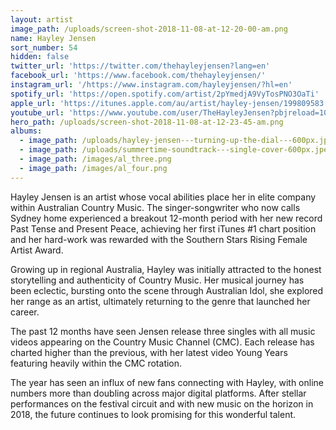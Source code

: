 ```yaml
---
layout: artist
image_path: /uploads/screen-shot-2018-11-08-at-12-20-00-am.png
name: Hayley Jensen
sort_number: 54
hidden: false
twitter_url: 'https://twitter.com/thehayleyjensen?lang=en'
facebook_url: 'https://www.facebook.com/thehayleyjensen/'
instagram_url: '/https://www.instagram.com/hayleyjensen/?hl=en'
spotify_url: 'https://open.spotify.com/artist/2pYmedjA9VyTosPNO3OaTi'
apple_url: 'https://itunes.apple.com/au/artist/hayley-jensen/199809583'
youtube_url: 'https://www.youtube.com/user/TheHayleyJensen?pbjreload=10'
hero_path: /uploads/screen-shot-2018-11-08-at-12-23-45-am.png
albums:
  - image_path: /uploads/hayley-jensen---turning-up-the-dial---600px.jpeg
  - image_path: /uploads/summertime-soundtrack---single-cover-600px.jpeg
  - image_path: /images/al_three.png
  - image_path: /images/al_four.png
---
```


Hayley Jensen is an artist whose vocal abilities place her in elite company within Australian Country Music. The singer-songwriter who now calls Sydney home experienced a breakout 12-month period with her new record Past Tense and Present Peace, achieving her first iTunes #1 chart position and her hard-work was rewarded with the Southern Stars Rising Female Artist Award.

Growing up in regional Australia, Hayley was initially attracted to the honest storytelling and authenticity of Country Music. Her musical journey has been eclectic, bursting onto the scene through Australian Idol, she explored her range as an artist, ultimately returning to the genre that launched her career.

The past 12 months have seen Jensen release three singles with all music videos appearing on the Country Music Channel (CMC). Each release has charted higher than the previous, with her latest video Young Years featuring heavily within the CMC rotation.

The year has seen an influx of new fans connecting with Hayley, with online numbers more than doubling across major digital platforms. After stellar performances on the festival circuit and with new music on the horizon in 2018, the future continues to look promising for this wonderful talent.